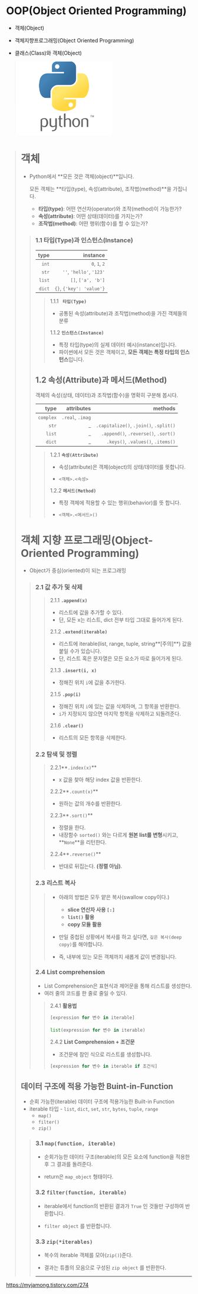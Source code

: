 # OOP(Object Oriented Programming)

* 객체(Object)

* 객체지향프로그래밍(Object Oriented Programming)

* 클래스(Class)와 객체(Object)

  ![0727_2](../python_asset/0727_2.png)

> #  객체
>
> * Python에서 **모든 것은 객체(object)**입니다.
>
>   모든 객체는 **타입(type), 속성(attribute), 조작법(method)**을 가집니다.
>
>   - **타입(type)**: 어떤 연산자(operator)와 조작(method)이 가능한가?
>   - **속성(attribute)**: 어떤 상태(데이터)를 가지는가?
>   - **조작법(method)**: 어떤 행위(함수)를 할 수 있는가?
>
> > ### 1.1 타입(Type)과 인스턴스(Instance)
> >
> > |   type |                 instance |
> > | -----: | -----------------------: |
> > |  `int` |            `0`, `1`, `2` |
> > |  `str` | `''`, `'hello'`, `'123'` |
> > | `list` |       `[]`, `['a', 'b']` |
> > | `dict` | `{}`, `{'key': 'value'}` |
> >
> > > 1.1.1 **` 타입(Type)`**
> > >
> > > * 공통된 속성(attribute)과 조작법(method)을 가진 객체들의 분류
> > >
> > > 1.1.2 **`인스턴스(Instance)`**
> > >
> > > * 특정 타입(type)의 실제 데이터 예시(instance)입니다.
> > > * 파이썬에서 모든 것은 객체이고, **모든 객체는 특정 타입의 인스턴스**입니다.
> >
> > ## 1.2 속성(Attribute)과 메서드(Method)
> >
> > 객체의 속성(상태, 데이터)과 조작법(함수)을 명확히 구분해 봅시다.
> >
> > |      type |       attributes |                                methods |
> > | --------: | ---------------: | -------------------------------------: |
> > | `complex` | `.real`, `.imag` |                                        |
> > |     `str` |                _ | `.capitalize()`, `.join()`, `.split()` |
> > |    `list` |                _ |   `.append()`, `.reverse()`, `.sort()` |
> > |    `dict` |                _ |     `.keys()`, `.values()`, `.items()` |
> >
> > > 1.2.1 **`속성(Attribute)`**
> > >
> > > * 속성(attribute)은 객체(object)의 상태/데이터를 뜻합니다.
> > >
> > > * ```py
> > >   <객체>.<속성>
> > >   ```
> > >
> > > 1.2.2 **`메서드(Method)`**
> > >
> > > * 특정 객체에 적용할 수 있는 행위(behavior)를 뜻 합니다.
> > >
> > > * ```py
> > >   <객체>.<메서드>()
> > >   ```
> > >
>
> # 객체 지향 프로그래밍(Object-Oriented Programming)
>
> * Object가 중심(oriented)이 되는 프로그래밍
>
> > ### 2.1 값 추가 및 삭제
> >
> > >2.1.1 **`.append(x)`**
> > >
> > >* 리스트에 값을 추가할 수 있다.
> > >* 단, 모든 x는 리스트, dict 전부 타입 그대로 들어가게 된다.
> > >
> > >2.1.2 **`.extend(iterable)`**
> > >
> > >* 리스트에 iterable(list, range, tuple, string**[주의]**) 값을 붙일 수가 있습니다.
> > >* 단, 리스트 혹은 문자열은 모든 요소가 따로 들어가게 된다.
> > >
> > >2.1.3 **`.insert(i, x)`**
> > >
> > >* 정해진 위치 `i`에 값을 추가한다.
> > >
> > >2.1.5 **`.pop(i)`**
> > >
> > >* 정해진 위치 `i`에 있는 값을 삭제하며, 그 항목을 반환한다.
> > >* `i`가 지정되지 않으면 마지막 항목을 삭제하고 되돌려준다.
> > >
> > >2.1.6 **`.clear()`**
> > >
> > >* 리스트의 모든 항목을 삭제한다.
> >
> > ### 2.2 탐색 및 정렬
> >
> > >2.2.1**`.index(x)`**
> > >
> > >* x 값을 찾아 해당 index 값을 반환한다.
> > >
> > >2.2.2**`.count(x)`**
> > >
> > >* 원하는 값의 개수를 반환한다.
> > >
> > >2.2.3**`.sort()`**
> > >
> > >* 정렬을 한다.
> > >* 내장함수 `sorted()` 와는 다르게 **원본 list를 변형**시키고, **`None`**을 리턴한다.
> > >
> > >2.2.4**`.reverse()`**
> > >
> > >* 반대로 뒤집는다. **(정렬 아님)**.
> >
> > ### 2.3 리스트 복사
> >
> > > * 아래의 방법은 모두 얕은 복사(swallow copy이다.)
> > >   * **slice 연산자 사용 `[:]`**
> > >   * **`list()` 활용**
> > >   * **copy 모듈 활용**
> > >
> > > * 만일 중첩된 상황에서 복사를 하고 싶다면, `깊은 복사(deep copy)`를 해야합니다.
> > > * 즉, 내부에 있는 모든 객체까지 새롭게 값이 변경됩니다.
> >
> > ### 2.4 List comprehension
> >
> > * List Comprehension은 표현식과 제어문을 통해 리스트를 생성한다.
> > * 여러 줄의 코드를 한 줄로 줄일 수 있다.
> >
> > > 2.4.1 **활용법**
> > >
> > > ```python
> > > [expression for 변수 in iterable]
> > > 
> > > list(expression for 변수 in iterable)
> > > ```
> > >
> > > 
> > >
> > > 2.4.2 **List Comprehension + 조건문**
> > >
> > > * 조건문에 참인 식으로 리스트를 생성합니다.
> > >
> > > ```python
> > > [expression for 변수 in iterable if 조건식]
> > > ```
>
> 
>
> ## 데이터 구조에 적용 가능한 Buint-in-Function
>
> * 순회 가능한(iterable) 데이터 구조에 적용가능한 Built-in Function
> * iterable 타입 - `list`, `dict`, `set`, `str`, `bytes`, `tuple`, `range`
>   * `map()`
>   * `filter()`
>   * `zip()`
>
> >### 3.1 `map(function, iterable)`
> >
> >* 순회가능한 데이터 구조(iterable)의 모든 요소에 function을 적용한 후 그 결과를 돌려준다.
> >
> >- return은 `map_object` 형태이다.
> >
> >### 3.2 `filter(function, iterable)`
> >
> >* iterable에서 function의 반환된 결과가 `True` 인 것들만 구성하여 반환합니다.
> >
> >- `filter object` 를 반환합니다.
> >
> >### 3.3 `zip(*iterables)`
> >
> >* 복수의 iterable 객체를 모아(`zip()`)준다.
> >
> >- 결과는 튜플의 모음으로 구성된 `zip object` 를 반환한다.
> >
> >---

https://myjamong.tistory.com/274

